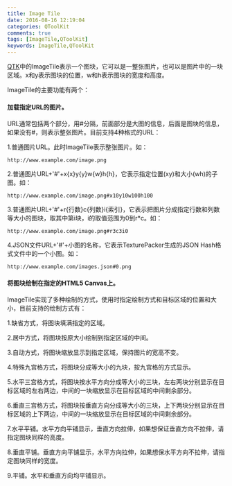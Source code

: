 ```yaml
---
title: Image Tile
date: 2016-08-16 12:19:04
categories: QToolKit
comments: true
tags: [ImageTile,QToolKit]
keywords: ImageTile,QToolKit
---
```


[QTK](https://github.com/qtoolkit/qtk)中的ImageTile表示一个图块，它可以是一整张图片，也可以是图片中的一块区域。x和y表示图块的位置，w和h表示图块的宽度和高度。

ImageTile的主要功能有两个：

#### 加载指定URL的图片。

URL通常包括两个部分，用#分隔，前面部分是大图的信息，后面是图块的信息，如果没有#，则表示整张图片。目前支持4种格式的URL：

1.普通图片URL。此时ImageTile表示整张图片。如：

```
http://www.example.com/image.png
```

2.普通图片URL+'#'+x{x}y{y}w{w}h{h}，它表示指定位置(xy)和大小(wh)的子图。如：

```
http://www.example.com/image.png#x10y10w100h100
```

3.普通图片URL+'#'+r{行数}c{列数}i{索引}，它表示把图片分成指定行数和列数等大小的图块，取其中第i块，i的取值范围为0到r*c。如：

```
http://www.example.com/image.png#r3c3i0
```

4.JSON文件URL+'#'+小图的名称，它表示TexturePacker生成的JSON Hash格式文件中的一个小图。如：


```
http://www.example.com/images.json#0.png
```

#### 将图块绘制在指定的HTML5 Canvas上。

ImageTile实现了多种绘制的方式，使用时指定绘制方式和目标区域的位置和大小，目前支持的绘制方式有：

1.缺省方式，将图块填满指定的区域。

2.居中方式，将图块按原大小绘制到指定区域的中间。

3.自动方式，将图块缩放显示到指定区域，保持图片的宽高不变。

4.特殊九宫格方式，将图块分成等大小的九块，按九宫格的方式显示。

5.水平三宫格方式，将图块按水平方向分成等大小的三块，左右两块分别显示在目标区域的左右两边，中间的一块缩放显示在目标区域的中间剩余部分。

6.垂直三宫格方式，将图块按垂直方向分成等大小的三块，上下两块分别显示在目标区域的上下两边，中间的一块缩放显示在目标区域的中间剩余部分。

7.水平平铺。水平方向平铺显示，垂直方向拉伸，如果想保证垂直方向不拉伸，请指定图块同样的高度。

8.垂直平铺。垂直方向平铺显示，水平方向拉伸，如果想保水平方向不拉伸，请指定图块同样的宽度。

9.平铺。水平和垂直方向均平铺显示。






